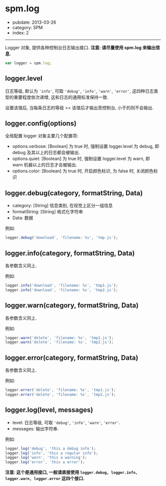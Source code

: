 # spm.log

- pubdate: 2013-03-26
- category: SPM
- index: 2

-----------

Logger 对象, 提供各种控制台日志输出接口.
**注意: 请尽量使用 spm.log 来输出信息.**

```js
var logger = spm.log;
```


## logger.level

日志等级, 默认为 `'info'`, 可取 `'debug'`, `'info'`, `'warn'`, `'error'`,
这四种日志类型的重要程度依次递增, 这和日志的通用标准保持一致.

设置该值后, 当每条日志的等级 >= 该值后才输出至控制台, 小于的则不会输出.

## logger.config(options)

全局配置 logger 对象主要几个配置项:

- options.verbose: [Boolean] 为 true 时, 强制设置 logger.level 为 debug, 即 debug 及其以上的日志都会被输出.
- options.quiet: [Boolean] 为 true 时, 强制设置 logger.level 为 warn, 即 warn 机器以上的日志才会被输出.
- options.color: [Boolean] 为 true 时, 开启颜色标识, 为 false 时, 关闭颜色标识

## logger.debug(category, formatString, Data)

- category: [String] 信息类别, 在视觉上区分一组信息
- formatString: [String] 格式化字符串
- Data: 数据

例如:

```js
logger.debug('download', 'filename: %s', 'tmp.js');
```

## logger.info(category, formatString, Data)

各参数含义同上.

例如:

```js
logger.info('download', 'filename: %s', 'tmp1.js');
logger.info('download', 'filename: %s', 'tmp2.js');
```

## logger.warn(category, formatString, Data)

各参数含义同上.

例如:

```js
logger.warn('delete', 'filename: %s', 'tmp1.js');
logger.warn('delete', 'filename: %s', 'tmp2.js');
```

## logger.error(category, formatString, Data)

各参数含义同上.

例如:

```js
logger.error('delete', 'filename: %s', 'tmp1.js');
logger.error('delete', 'filename: %s', 'tmp2.js');
```

## logger.log(level, messages)

- level: 日志等级, 可取 `'debug'`, `'info'`, `'warn'`, `'error'`.
- messages: 输出字符串.

例如:

```js
logger.log('debug', 'this a debug info');
logger.log('info', 'this a regular info');
logger.log('warn', 'this a warning');
logger.log('error', 'this a error');
```

**注意: 这个是通用接口, 一般请直接使用 `logger.debug, logger.info, logger.warn, logger.error` 这四个接口.**